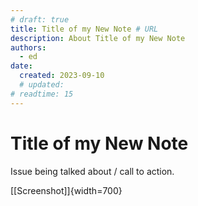 ```yaml
---
# draft: true
title: Title of my New Note # URL
description: About Title of my New Note
authors:
  - ed
date:
  created: 2023-09-10
  # updated:
# readtime: 15
---
```


# Title of my New Note
Issue being talked about / call to action.

[[Screenshot]]{width=700}

<!--------------------------------------------------------------->

<!-- OPTIONAL: ???+ info "Article Updates"
    Technical and business changes:

    | Date       | What                                          |
    | ---------- | --------------------------------------------- |
    |            |                                               | -->

<!--------------------------------------------------------------->

<!-- OPTIONAL: ???+ bug "Issues And Questions Still Faced"

    | Error / Issue               | Article / Bug Track          |
    | --------------------------- | ---------------------------- |
    |                             | [[Answer#Section]]           | -->

<!--------------------------------------------------------------->

<!-- OPTIONAL: ???+ example "Related Topics"

    | Topic & Link                | Why                          |
    | --------------------------- | ---------------------------- |
    | [[PARENT]]                  | Logical Concept              | -->

<!--------------------------------------------------------------->

<!-- TO-DO List -->
